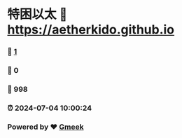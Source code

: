 # 特困以太 :link: https://aetherkido.github.io 
### :page_facing_up: [1](https://aetherkido.github.io/tag.html) 
### :speech_balloon: 0 
### :hibiscus: 998 
### :alarm_clock: 2024-07-04 10:00:24 
### Powered by :heart: [Gmeek](https://github.com/Meekdai/Gmeek)
